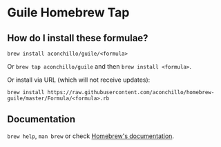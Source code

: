 # Guile Homebrew Tap

## How do I install these formulae?

`brew install aconchillo/guile/<formula>`

Or `brew tap aconchillo/guile` and then `brew install <formula>`.

Or install via URL (which will not receive updates):

```
brew install https://raw.githubusercontent.com/aconchillo/homebrew-guile/master/Formula/<formula>.rb
```

## Documentation

`brew help`, `man brew` or check [Homebrew's documentation](https://docs.brew.sh).
